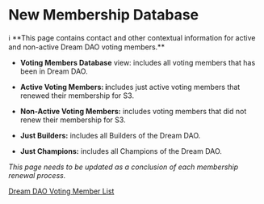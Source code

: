 # New Membership Database

<aside>
ℹ️ **This page contains contact and other contextual information for active and non-active Dream DAO voting members.**

- **Voting Members Database** view: includes all voting members that has been in Dream DAO.

- **Active Voting Members: i**ncludes just active voting members that renewed their membership for S3.

- **Non-Active Voting Members:** includes voting members that did not renew their membership for S3.

- **Just Builders:** includes all Builders of the Dream DAO.

- **Just Champions:** includes all Champions of the Dream DAO.

*This page needs to be updated as a conclusion of each membership renewal process.*

</aside>

[Dream DAO Voting Member List](New%20Membership%20Database%20589902ab6b394aa2abb2588fb605bf45/Dream%20DAO%20Voting%20Member%20List%204f24600f5e2c4090a93e01c324cec328.csv)